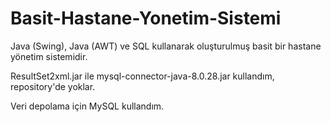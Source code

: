 # Basit-Hastane-Yonetim-Sistemi
Java (Swing), Java (AWT) ve SQL kullanarak oluşturulmuş basit bir hastane yönetim sistemidir.

ResultSet2xml.jar ile mysql-connector-java-8.0.28.jar kullandım, repository'de yoklar.

Veri depolama için MySQL kullandım.
